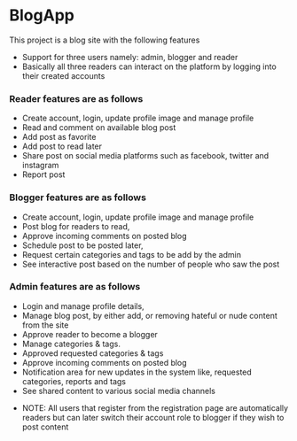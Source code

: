 # BlogApp

This project is a blog site with the following features
- Support for three users namely: admin, blogger and reader
- Basically all three readers can interact on the platform by logging into their created accounts

### Reader features are as follows
- Create account, login, update profile image and manage profile
- Read and comment on available blog post
- Add post as favorite
- Add post to read later
- Share post on social media platforms such as facebook, twitter and instagram
- Report post

### Blogger features are as follows
- Create account, login, update profile image and manage profile
- Post blog for readers to read,
- Approve incoming comments on posted blog
- Schedule post to be posted later,
- Request certain categories and tags to be add by the admin
- See interactive post based on the number of people who saw the post

### Admin features are as follows
- Login and manage profile details,
- Manage blog post, by either add, or removing hateful or nude content from the site
- Approve reader to become a blogger
- Manage categories & tags.
- Approved requested categories & tags
- Approve incoming comments on posted blog
- Notification area for new updates in the system like, requested categories, reports and tags
- See shared content to various social media channels


* NOTE: All users that register from the registration page are automatically readers but can later switch their account role to blogger if they wish to post content
